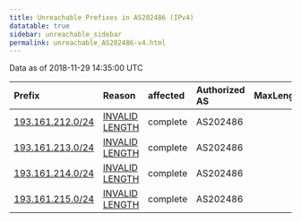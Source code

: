 ```yaml
---
title: Unreachable Prefixes in AS202486 (IPv4)
datatable: true
sidebar: unreachable_sidebar
permalink: unreachable_AS202486-v4.html
---
```


Data as of 2018-11-29 14:35:00 UTC


<div class="datatable-begin"></div>

| Prefix                                                     | Reason                                                                                                      | affected   | Authorized AS   |   MaxLength | Anchor                                         |   unreachable /24s |
|:-----------------------------------------------------------|:------------------------------------------------------------------------------------------------------------|:-----------|:----------------|------------:|:-----------------------------------------------|-------------------:|
| [193.161.212.0/24](https://stat.ripe.net/193.161.212.0/24) | [INVALID LENGTH](https://rpki-validator.ripe.net/announcement-preview?asn=AS202486&prefix=193.161.212.0/24) | complete   | AS202486        |          22 | [RIPE](unreachable_RIPE_NCC_RPKI_Root-v4.html) |                  1 |
| [193.161.213.0/24](https://stat.ripe.net/193.161.213.0/24) | [INVALID LENGTH](https://rpki-validator.ripe.net/announcement-preview?asn=AS202486&prefix=193.161.213.0/24) | complete   | AS202486        |          22 | [RIPE](unreachable_RIPE_NCC_RPKI_Root-v4.html) |                  1 |
| [193.161.214.0/24](https://stat.ripe.net/193.161.214.0/24) | [INVALID LENGTH](https://rpki-validator.ripe.net/announcement-preview?asn=AS202486&prefix=193.161.214.0/24) | complete   | AS202486        |          22 | [RIPE](unreachable_RIPE_NCC_RPKI_Root-v4.html) |                  1 |
| [193.161.215.0/24](https://stat.ripe.net/193.161.215.0/24) | [INVALID LENGTH](https://rpki-validator.ripe.net/announcement-preview?asn=AS202486&prefix=193.161.215.0/24) | complete   | AS202486        |          22 | [RIPE](unreachable_RIPE_NCC_RPKI_Root-v4.html) |                  1 |

<div class="datatable-end"></div>